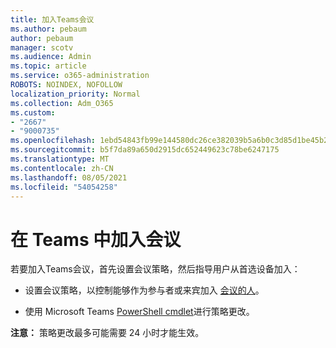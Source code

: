 ```yaml
---
title: 加入Teams会议
ms.author: pebaum
author: pebaum
manager: scotv
ms.audience: Admin
ms.topic: article
ms.service: o365-administration
ROBOTS: NOINDEX, NOFOLLOW
localization_priority: Normal
ms.collection: Adm_O365
ms.custom:
- "2667"
- "9000735"
ms.openlocfilehash: 1ebd54843fb99e144580dc26ce382039b5a6b0c3d85d1be45b2b49a0e92f5d46
ms.sourcegitcommit: b5f7da89a650d2915dc652449623c78be6247175
ms.translationtype: MT
ms.contentlocale: zh-CN
ms.lasthandoff: 08/05/2021
ms.locfileid: "54054258"
---
```

# <a name="join-a-meeting-in-teams"></a>在 Teams 中加入会议

若要加入Teams会议，首先设置会议策略，然后指导用户从首选设备加入：

- 设置会议策略，以控制能够作为参与者或来宾加入 [会议的人](https://docs.microsoft.com/microsoftteams/meeting-policies-in-teams#meeting-policy-settings---participants--guests)。 

- 使用 Microsoft Teams [PowerShell cmdlet](https://docs.microsoft.com/microsoftteams/teams-powershell-overview)进行策略更改。    

**注意：** 策略更改最多可能需要 24 小时才能生效。